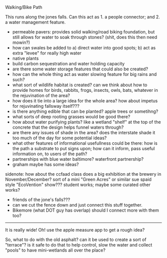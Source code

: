 Walking/Bike Path

This runs along the jones falls. Can this act as 1. a people connector; and 2. a water management feature.

- permeable pavers: provides solid walking/road biking foundation, but still allows for water to soak through stones? (shit, does this then need mowin?)
- how can swales be added to a) direct water into good spots; b) act as extra "levee" for really high water
- native plants
- build carbon sequestration and water holding capacity
- are there some water storage features that could also be created?
- how can the whole thing act as water slowing feature for big rains and such?
- what sort of wildlife habitat is created? can we think about how to provide homes for birds, rabbits, frogs, insects, owls, bats, whatever in the rejuvination of the area? 
- how does it tie into a large idea for the whole area? how about impetus for rejuvinating fallsway itself???
- is there anything edible that can be planted? apple trees or sometihng?
- what sorts of deep rooting grasses would be good there?
- how about water purifying plants? like a wetland "shelf" at the top of the concrete that the design helps funnel waters through?
- are there any issues of shade in the area? does the interstate shade it too much of the day for some potential ideas?
- what other features of informational usefullness could be there: how is the path a substrate to put signs upon; how can it inform, pass useful information on, to users of the path?
- partnerships with blue water baltimore? waterfront partnership?
- graham maybe has some ideas?

sidenote: how about the ccfaad class does a big exhibition at the brewery in November/December? sort of a mini "Green Acres" or similar sue spaid style "EcoVention" show??? student works; maybe some curated other works?

- friends of the jone's falls???
- can we cut the fence down and just connect this stuff together.
- Bikemore (what DOT guy has overlap) should I connect more with them too?

---

It is really wide! Oh! use the apple measure app to get a rough idea?

So, what to do with the old asphalt? can it be used to create a sort of "terrace"? is it safe to do that to help control, slow the water and collect "pools" to have mini-wetlands all over the place?

